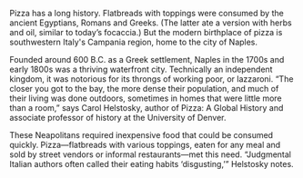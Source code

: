 Pizza has a long history. Flatbreads with toppings were consumed by the ancient Egyptians, Romans and Greeks. (The latter ate a version with herbs and oil, similar to today’s focaccia.) But the modern birthplace of pizza is southwestern Italy's Campania region, home to the city of Naples.

Founded around 600 B.C. as a Greek settlement, Naples in the 1700s and early 1800s was a thriving waterfront city. Technically an independent kingdom, it was notorious for its throngs of working poor, or lazzaroni. “The closer you got to the bay, the more dense their population, and much of their living was done outdoors, sometimes in homes that were little more than a room,” says Carol Helstosky, author of Pizza: A Global History and associate professor of history at the University of Denver.

These Neapolitans required inexpensive food that could be consumed quickly. Pizza—flatbreads with various toppings, eaten for any meal and sold by street vendors or informal restaurants—met this need. “Judgmental Italian authors often called their eating habits ‘disgusting,’” Helstosky notes.
